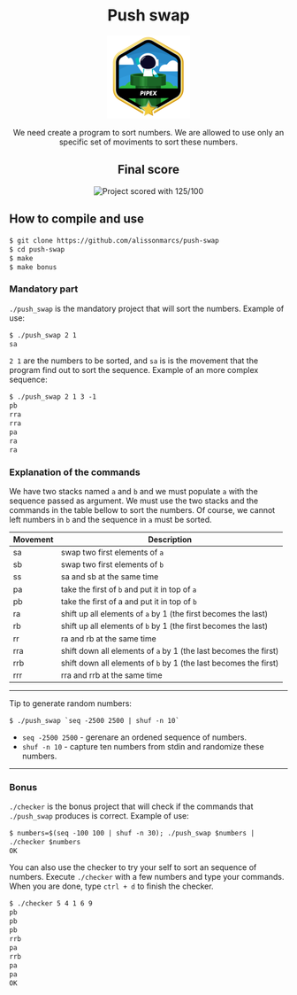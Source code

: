 <div align="center">
	<h1>Push swap</h1>
	<img src="https://raw.githubusercontent.com/alissonmarcs/alissonmarcs/main/images/pipexm.png" alt="Pipex project badge of 42"/>
	<p align="center">We need create a program to sort numbers. We are allowed to use only an specific set of moviments to sort these numbers.</p>
</div>

<div align="center">
	<h2>Final score</h2>
	<img src="https://i.imgur.com/dL7Srhr.png" alt="Project scored with 125/100">
</div>

## How to compile and use

```shell
$ git clone https://github.com/alissonmarcs/push-swap
$ cd push-swap
$ make 
$ make bonus
```

### Mandatory part

`./push_swap` is the mandatory project that will sort the numbers. Example of use:

```shell
$ ./push_swap 2 1
sa
```

`2 1` are the numbers to be sorted, and `sa` is is the movement that the program find out
to sort the sequence. Example of an more complex sequence:

```shell
$ ./push_swap 2 1 3 -1
pb
rra
rra
pa
ra
ra
```

### Explanation of the commands

We have two stacks named `a` and `b` and we must populate `a` with the sequence passed as argument.
We must use the two stacks and the commands in the table bellow to sort the numbers. Of course, we
cannot left numbers in `b` and the sequence in `a` must be sorted.

| Movement | Description                                                    |
|----------|----------------------------------------------------------------|
| sa       | swap two first elements of `a`                                   |
| sb       | swap two first elements of `b`                                   |
| ss       | sa and sb at the same time                                     |
| pa       | take the first of `b` and put it in top of `a`                     |
| pb       | take the first of a and put it in top of `b`                     |
| ra       | shift up all elements of `a` by 1 (the first becomes the last)   |
| rb       | shift up all elements of `b` by 1 (the first becomes the last)   |
| rr       | ra and rb at the same time                                     |
| rra      | shift down all elements of `a` by 1 (the last becomes the first) |
| rrb      | shift down all elements of `b` by 1 (the last becomes the first) |
| rrr      | rra and rrb at the same time                                   |

----

Tip to generate random numbers:

```shell
$ ./push_swap `seq -2500 2500 | shuf -n 10`
```

- `seq -2500 2500` - gerenare an ordened sequence of numbers.
- `shuf -n 10` - capture ten numbers from stdin and randomize these numbers.

---

### Bonus

`./checker` is the bonus project that will check if the commands that
`./push_swap` produces is correct. Example of use:

```shell
$ numbers=$(seq -100 100 | shuf -n 30); ./push_swap $numbers | ./checker $numbers
OK
```

You can also use the checker to try your self to sort an sequence of numbers.
Execute `./checker` with a few numbers and type your commands. When you
are done, type `ctrl + d` to finish the checker.

```shell
$ ./checker 5 4 1 6 9
pb
pb
pb
rrb
pa
rrb
pa
pa
OK
```
